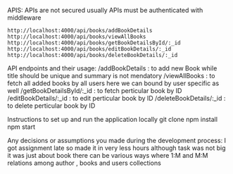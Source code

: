 
APIS:  APIs are not secured usually APIs must be authenticated with middleware

    http://localhost:4000/api/books/addBookDetails
    http://localhost:4000/api/books/viewAllBooks
    http://localhost:4000/api/books/getBookDetailsById/:_id
    http://localhost:4000/api/books/editBookDetails/:_id
    http://localhost:4000/api/books/deleteBookDetails/:_id

API endpoints and their usage:
    /addBookDetails  : to add new Book while title should be unique and summary is not mendatory
    /viewAllBooks  : to fetch all added books by all users  here we can bound by user specific as well
    /getBookDetailsById/:_id  : to fetch perticular book by ID
    /editBookDetails/:_id      : to edit perticular book by ID
    /deleteBookDetails/:_id  : to delete perticular book by ID


Instructions to set up and run the application locally
    git clone 
    npm install
    npm start


Any decisions or assumptions you made during the development process:
    I got assignment late so made it in very less hours although task was not big
    it was just about book
    there can be various ways where 1:M and M:M relations among author , books and users collections

